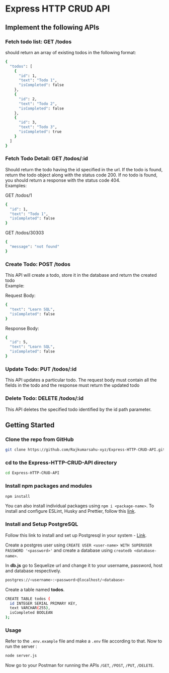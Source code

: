 # Express HTTP CRUD API  

## Implement the following APIs  

### Fetch todo list: GET /todos  
should return an array of existing todos in the following format:  
```bash
{
  "todos": [
    {
      "id": 1,
      "text": "Todo 1",
      "isCompleted": false
    },
    {
      "id": 2,
      "text": "Todo 2",
      "isCompleted": false
    },
    {
      "id": 3,
      "text": "Todo 3",
      "isCompleted": true
    }
  ]
}
```
### Fetch Todo Detail: GET /todos/:id  
Should return the todo having the id specified in the url. If the todo is found, return the todo object along with the status code 200. If no todo is found, you should return a response with the status code 404.  
Examples:  

GET /todos/1
```bash
{
  "id": 1,
  "text": "Todo 1",
  "isCompleted": false
}
```
GET /todos/30303
```bash
{
  "message": "not found"
}
```
### Create Todo: POST /todos
This API will create a todo, store it in the database and return the created todo  
Example:  

Request Body:
```bash
{
  "text": "Learn SQL",
  "isCompleted": false
}
```
Response Body:
```bash
{
  "id": 5,
  "text": "Learn SQL",
  "isCompleted": false
}
```
### Update Todo: PUT /todos/:id
This API updates a particular todo. The request body must contain all the fields in the todo and the response must return the updated todo

### Delete Todo: DELETE /todos/:id
This API deletes the specified todo identified by the id path parameter.

## Getting Started  

### **Clone the repo from GitHub**  
```bash
git clone https://github.com/Rajkumarsahu-xyz/Express-HTTP-CRUD-API.git
```

### **cd to the Express-HTTP-CRUD-API directory**
```bash
cd Express-HTTP-CRUD-API
```

### **Install npm packages and modules**
```bash
npm install
```
You can also install individual packages using ```npm i <package-name>```.
To install and configure ESLint, Husky and Prettier, follow this [link](https://dev.to/ruppysuppy/automatically-format-your-code-on-git-commit-using-husky-eslint-prettier-in-9-minutes-45eg).  

### **Install and Setup PostgreSQL**  
Follow this link to install and set up Postgresql in your system - [Link](https://www.digitalocean.com/community/tutorials/how-to-install-postgresql-on-ubuntu-20-04-quickstart).  

Create a postgres user using ```CREATE USER <user-name> WITH SUPERUSER PASSWORD '<password>'``` and create a database using ```createdb <database-name>```.  

In **db.js** go to Sequelize url and change it to your username, password, host and database respectively.
```bash
postgres://<username>:<password>@localhost/<database>
```
Create a table named **todos**.  
```bash
CREATE TABLE todos (
  id INTEGER SERIAL PRIMARY KEY,
  text VARCHAR(255),
  isCompleted BOOLEAN
);
```

### **Usage**  
Refer to the ```.env.example``` file and make a ```.env``` file according to that.
Now to run the server :
```bash
node server.js
```
Now go to your Postman for running the APIs ```/GET```, ```/POST```, ```/PUT```, ```/DELETE```.
